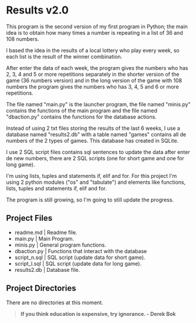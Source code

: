 # Results v2.0

This program is the second version of my first program in Python; the main idea is to obtain how many times a number is repeating in a list of 36 and 108 numbers.

I based the idea in the results of a local lottery who play every week, so each list is the result of the winner combination.

After enter the data of each week, the program gives the numbers who has 2, 3, 4 and 5 or more repetitions separately in the shorter version of the game (36 numbers version) and in the long version of the game with 108 numbers the program gives the numbers who has 3, 4, 5 and 6 or more repetitions.

The file named "main.py" is the launcher program, the file named "minis.py" contains the functions of the main program and the file named "dbaction.py" contains the functions for the database actions.

Instead of using 2 txt files storing the results of the last 6 weeks, I use a database named "results2.db" with a table named "games" contains all de numbers of the 2 types of games. This database has created in SQLite.

I use 2 SQL script files contains sql sentences to update the data after enter de new numbers, there are 2 SQL scripts (one for short game and one for long game).

I'm using lists, tuples and statements if, elif and for.
For this project I'm using 2 python modules ("os" and "tabulate") and elements like functions, lists, tuples and statements if, elif and for.  

The program is still growing, so I'm going to still update the progress.
  

## Project Files
- readme.md   | Readme file.
- main.py     | Main Program.
- minis.py    | General program functions.
- dbaction.py | Functions that interact with the database
- script_n.sql | SQL script (update data for short game).
- script_l.sql | SQL script (update data for long game).
- results2.db | Database file.


## Project Directories
There are no directories at this moment.
  
  
> **If you think education is expensive, try ignorance. - Derek Bok**